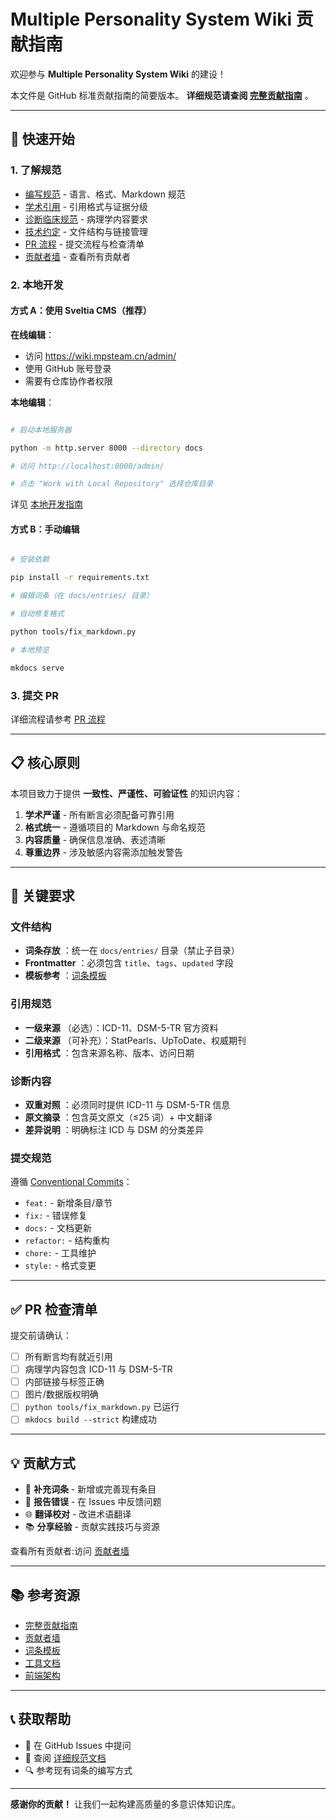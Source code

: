 # Multiple Personality System Wiki 贡献指南

欢迎参与 **Multiple Personality System Wiki** 的建设！

本文件是 GitHub 标准贡献指南的简要版本。 **详细规范请查阅 [完整贡献指南](docs/contributing/index.md)** 。

---

## 🚀 快速开始

### 1. 了解规范

- [编写规范](docs/contributing/writing-guidelines.md) - 语言、格式、Markdown 规范
- [学术引用](docs/contributing/academic-citation.md) - 引用格式与证据分级
- [诊断临床规范](docs/contributing/clinical-guidelines.md) - 病理学内容要求
- [技术约定](docs/contributing/technical-conventions.md) - 文件结构与链接管理
- [PR 流程](docs/contributing/pr-workflow.md) - 提交流程与检查清单
- [贡献者墙](docs/contributing/contributors.md) - 查看所有贡献者

### 2. 本地开发

#### 方式 A：使用 Sveltia CMS（推荐）

**在线编辑**：

- 访问 <https://wiki.mpsteam.cn/admin/>
- 使用 GitHub 账号登录
- 需要有仓库协作者权限

**本地编辑**：

```bash

# 启动本地服务器

python -m http.server 8000 --directory docs

# 访问 http://localhost:8000/admin/

# 点击 "Work with Local Repository" 选择仓库目录

```

详见 [本地开发指南](docs/dev/LOCAL_DEV_SERVER.md)

#### 方式 B：手动编辑

```bash

# 安装依赖

pip install -r requirements.txt

# 编辑词条（在 docs/entries/ 目录）

# 自动修复格式

python tools/fix_markdown.py

# 本地预览

mkdocs serve
```

### 3. 提交 PR

详细流程请参考 [PR 流程](docs/contributing/pr-workflow.md)

---

## 📋 核心原则

本项目致力于提供 **一致性、严谨性、可验证性** 的知识内容：

1. **学术严谨** - 所有断言必须配备可靠引用
2. **格式统一** - 遵循项目的 Markdown 与命名规范
3. **内容质量** - 确保信息准确、表述清晰
4. **尊重边界** - 涉及敏感内容需添加触发警告

---

## 🎯 关键要求

### 文件结构

- **词条存放** ：统一在 `docs/entries/` 目录（禁止子目录）
- **Frontmatter** ：必须包含 `title`、`tags`、`updated` 字段
- **模板参考** ：[词条模板](docs/TEMPLATE_ENTRY.md)

### 引用规范

- **一级来源** （必选）：ICD-11、DSM-5-TR 官方资料
- **二级来源** （可补充）：StatPearls、UpToDate、权威期刊
- **引用格式** ：包含来源名称、版本、访问日期

### 诊断内容

- **双重对照** ：必须同时提供 ICD-11 与 DSM-5-TR 信息
- **原文摘录** ：包含英文原文（≤25 词）+ 中文翻译
- **差异说明** ：明确标注 ICD 与 DSM 的分类差异

### 提交规范

遵循 [Conventional Commits](https://www.conventionalcommits.org/)：

- `feat:` - 新增条目/章节
- `fix:` - 错误修复
- `docs:` - 文档更新
- `refactor:` - 结构重构
- `chore:` - 工具维护
- `style:` - 格式变更

---

## ✅ PR 检查清单

提交前请确认：

- [ ] 所有断言均有就近引用
- [ ] 病理学内容包含 ICD-11 与 DSM-5-TR
- [ ] 内部链接与标签正确
- [ ] 图片/数据版权明确
- [ ] `python tools/fix_markdown.py` 已运行
- [ ] `mkdocs build --strict` 构建成功

---

## 💡 贡献方式

- 📝 **补充词条** - 新增或完善现有条目
- 🐛 **报告错误** - 在 Issues 中反馈问题
- 🌐 **翻译校对** - 改进术语翻译
- 📚 **分享经验** - 贡献实践技巧与资源

查看所有贡献者:访问 [贡献者墙](docs/contributing/contributors.md)

---

## 📚 参考资源

- [完整贡献指南](docs/contributing/index.md)
- [贡献者墙](docs/contributing/contributors.md)
- [词条模板](docs/TEMPLATE_ENTRY.md)
- [工具文档](docs/dev/Tools-Index.md)
- [前端架构](docs/dev/THEME_GUIDE.md)

---

## 📞 获取帮助

- 💬 在 GitHub Issues 中提问
- 📖 查阅 [详细规范文档](docs/contributing/)
- 🔍 参考现有词条的编写方式

---

**感谢你的贡献！** 让我们一起构建高质量的多意识体知识库。
